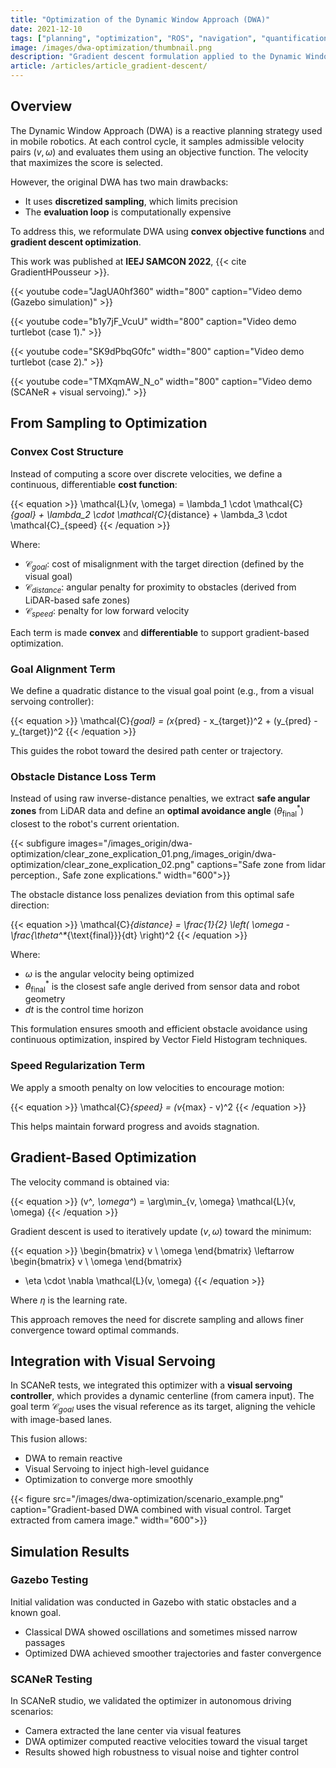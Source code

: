 ```yaml
---
title: "Optimization of the Dynamic Window Approach (DWA)"
date: 2021-12-10
tags: ["planning", "optimization", "ROS", "navigation", "quantification"]
image: /images/dwa-optimization/thumbnail.png
description: "Gradient descent formulation applied to the Dynamic Window Approach for improved convergence and trajectory quality."
article: /articles/article_gradient-descent/
---
```


## Overview

The Dynamic Window Approach (DWA) is a reactive planning strategy used in mobile robotics. At each control cycle, it samples admissible velocity pairs $(v, \omega)$ and evaluates them using an objective function. The velocity that maximizes the score is selected.

However, the original DWA has two main drawbacks:
- It uses **discretized sampling**, which limits precision
- The **evaluation loop** is computationally expensive

To address this, we reformulate DWA using **convex objective functions** and **gradient descent optimization**.

This work was published at **IEEJ SAMCON 2022**, {{< cite GradientHPousseur >}}.

{{< youtube code="JagUA0hf360" width="800" caption="Video demo (Gazebo simulation)" >}}

{{< youtube code="b1y7jF_VcuU" width="800" caption="Video demo turtlebot (case 1)." >}}

{{< youtube code="SK9dPbqG0fc" width="800" caption="Video demo turtlebot (case 2)." >}}

{{< youtube code="TMXqmAW_N_o" width="800" caption="Video demo (SCANeR + visual servoing)." >}}

## From Sampling to Optimization

### Convex Cost Structure

Instead of computing a score over discrete velocities, we define a continuous, differentiable **cost function**:

{{< equation >}}
\mathcal{L}(v, \omega) = \lambda_1 \cdot \mathcal{C}_{goal} + \lambda_2 \cdot \mathcal{C}_{distance} + \lambda_3 \cdot \mathcal{C}_{speed}
{{< /equation >}}

Where:

- $\mathcal{C}_{goal}$: cost of misalignment with the target direction (defined by the visual goal)
- $\mathcal{C}_{distance}$: angular penalty for proximity to obstacles (derived from LiDAR-based safe zones)
- $\mathcal{C}_{speed}$: penalty for low forward velocity

Each term is made **convex** and **differentiable** to support gradient-based optimization.

### Goal Alignment Term

We define a quadratic distance to the visual goal point (e.g., from a visual servoing controller):

{{< equation >}}
\mathcal{C}_{goal} = (x_{pred} - x_{target})^2 + (y_{pred} - y_{target})^2
{{< /equation >}}

This guides the robot toward the desired path center or trajectory.

### Obstacle Distance Loss Term

Instead of using raw inverse-distance penalties, we extract **safe angular zones** from LiDAR data and define an **optimal avoidance angle** ($\theta^*_{\text{final}}$) closest to the robot's current orientation. 


{{< subfigure images="/images_origin/dwa-optimization/clear_zone_explication_01.png,/images_origin/dwa-optimization/clear_zone_explication_02.png" captions="Safe zone from lidar perception., Safe zone explications." width="600">}}


The obstacle distance loss penalizes deviation from this optimal safe direction:

{{< equation >}}
\mathcal{C}_{distance} = \frac{1}{2} \left( \omega - \frac{\theta^*_{\text{final}}}{dt} \right)^2
{{< /equation >}}

Where:
- $\omega$ is the angular velocity being optimized
- $\theta^*_{\text{final}}$ is the closest safe angle derived from sensor data and robot geometry
- $dt$ is the control time horizon

This formulation ensures smooth and efficient obstacle avoidance using continuous optimization, inspired by Vector Field Histogram techniques.

### Speed Regularization Term

We apply a smooth penalty on low velocities to encourage motion:

{{< equation >}}
\mathcal{C}_{speed} = (v_{max} - v)^2
{{< /equation >}}

This helps maintain forward progress and avoids stagnation.


## Gradient-Based Optimization

The velocity command is obtained via:

{{< equation >}}
(v^*, \omega^*) = \arg\min_{v, \omega} \mathcal{L}(v, \omega)
{{< /equation >}}

Gradient descent is used to iteratively update $(v, \omega)$ toward the minimum:

{{< equation >}}
\begin{bmatrix}
v \\
\omega
\end{bmatrix}
\leftarrow
\begin{bmatrix}
v \\
\omega
\end{bmatrix}
 - \eta \cdot \nabla \mathcal{L}(v, \omega)
{{< /equation >}}

Where $\eta$ is the learning rate.

This approach removes the need for discrete sampling and allows finer convergence toward optimal commands.

## Integration with Visual Servoing

In SCANeR tests, we integrated this optimizer with a **visual servoing controller**, which provides a dynamic centerline (from camera input). The goal term $\mathcal{C}_{goal}$ uses the visual reference as its target, aligning the vehicle with image-based lanes.

This fusion allows:
- DWA to remain reactive
- Visual Servoing to inject high-level guidance
- Optimization to converge more smoothly

{{< figure src="/images/dwa-optimization/scenario_example.png" caption="Gradient-based DWA combined with visual control. Target extracted from camera image." width="600">}}

## Simulation Results

### Gazebo Testing

Initial validation was conducted in Gazebo with static obstacles and a known goal.

- Classical DWA showed oscillations and sometimes missed narrow passages
- Optimized DWA achieved smoother trajectories and faster convergence

### SCANeR Testing

In SCANeR studio, we validated the optimizer in autonomous driving scenarios:

- Camera extracted the lane center via visual features
- DWA optimizer computed reactive velocities toward the visual target
- Results showed high robustness to visual noise and tighter control

<!-- ## Conclusion

We introduced a **gradient-based formulation of the DWA**, replacing brute-force sampling with continuous optimization. This approach enables:

- Real-time optimization of $(v, \omega)$
- Easier integration with other subsystems (e.g., vision)
- Convex, tunable cost design

It opens possibilities for vision-guided local planning and reduces reliance on hand-tuned sampling grids. -->

<!-- ## References

{{< bibliography >}} -->
